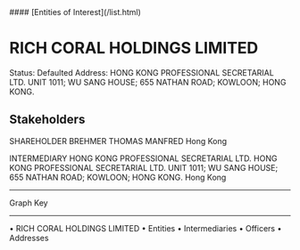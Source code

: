 <link rel="stylesheet" type="text/css" href="../../assets/style.css">
#### [Entities of Interest](/list.html)

# RICH CORAL HOLDINGS LIMITED
Status: Defaulted
Address: HONG KONG PROFESSIONAL SECRETARIAL LTD. UNIT 1011; WU SANG HOUSE; 655 NATHAN ROAD; KOWLOON; HONG KONG.

## Stakeholders
SHAREHOLDER
BREHMER THOMAS MANFRED
Hong Kong


INTERMEDIARY
HONG KONG PROFESSIONAL SECRETARIAL LTD.
HONG KONG PROFESSIONAL SECRETARIAL LTD. UNIT 1011; WU SANG HOUSE; 655 NATHAN ROAD; KOWLOON; HONG KONG.
Hong Kong




---



<div class="legend">
Graph Key
<hr>
<span class="focus">• RICH CORAL HOLDINGS LIMITED</span>
<span class="entity">• Entities</span>
<span class="intermediary">• Intermediaries</span>
<span class="officer">• Officers</span>
<span class="address">• Addresses</span>
</div>


<img src="http://eoi-graphs.s3-website-eu-west-1.amazonaws.com/RICH_CORAL_HOLDINGS_LIMITED.png" alt="">

